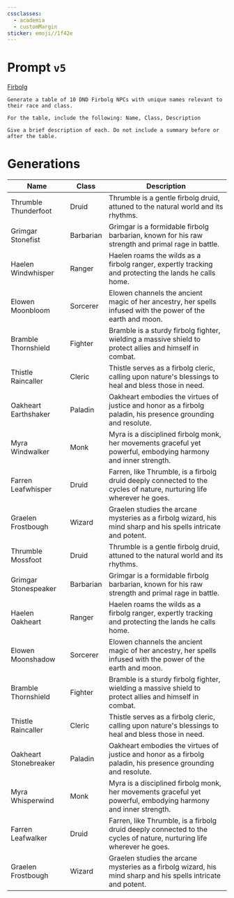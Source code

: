 ```yaml
---
cssclasses:
  - academia
  - customMargin
sticker: emoji//1f42e
---
```

# Prompt ``v5``
[Firbolg](file:///D:\Documents\Notes\DND\DND\Quartz\DM\Homebrew\Sapient\Firbolg)
```
Generate a table of 10 DND Firbolg NPCs with unique names relevant to their race and class.

For the table, include the following: Name, Class, Description

Give a brief description of each. Do not include a summary before or after the table.
```

# Generations

| Name                  | Class     | Description                                                                                                          |
| --------------------- | --------- | -------------------------------------------------------------------------------------------------------------------- |
| Thrumble Thunderfoot  | Druid     | Thrumble is a gentle firbolg druid, attuned to the natural world and its rhythms.                                    |
| Grimgar Stonefist     | Barbarian | Grimgar is a formidable firbolg barbarian, known for his raw strength and primal rage in battle.                     |
| Haelen Windwhisper    | Ranger    | Haelen roams the wilds as a firbolg ranger, expertly tracking and protecting the lands he calls home.                |
| Elowen Moonbloom      | Sorcerer  | Elowen channels the ancient magic of her ancestry, her spells infused with the power of the earth and moon.          |
| Bramble Thornshield   | Fighter   | Bramble is a sturdy firbolg fighter, wielding a massive shield to protect allies and himself in combat.              |
| Thistle Raincaller    | Cleric    | Thistle serves as a firbolg cleric, calling upon nature's blessings to heal and bless those in need.                 |
| Oakheart Earthshaker  | Paladin   | Oakheart embodies the virtues of justice and honor as a firbolg paladin, his presence grounding and resolute.        |
| Myra Windwalker       | Monk      | Myra is a disciplined firbolg monk, her movements graceful yet powerful, embodying harmony and inner strength.       |
| Farren Leafwhisper    | Druid     | Farren, like Thrumble, is a firbolg druid deeply connected to the cycles of nature, nurturing life wherever he goes. |
| Graelen Frostbough    | Wizard    | Graelen studies the arcane mysteries as a firbolg wizard, his mind sharp and his spells intricate and potent.        |
| Thrumble Mossfoot     | Druid     | Thrumble is a gentle firbolg druid, attuned to the natural world and its rhythms.                                    |
| Grimgar Stonespeaker  | Barbarian | Grimgar is a formidable firbolg barbarian, known for his raw strength and primal rage in battle.                     |
| Haelen Oakheart       | Ranger    | Haelen roams the wilds as a firbolg ranger, expertly tracking and protecting the lands he calls home.                |
| Elowen Moonshadow     | Sorcerer  | Elowen channels the ancient magic of her ancestry, her spells infused with the power of the earth and moon.          |
| Bramble Thornshield   | Fighter   | Bramble is a sturdy firbolg fighter, wielding a massive shield to protect allies and himself in combat.              |
| Thistle Raincaller    | Cleric    | Thistle serves as a firbolg cleric, calling upon nature's blessings to heal and bless those in need.                 |
| Oakheart Stonebreaker | Paladin   | Oakheart embodies the virtues of justice and honor as a firbolg paladin, his presence grounding and resolute.        |
| Myra Whisperwind      | Monk      | Myra is a disciplined firbolg monk, her movements graceful yet powerful, embodying harmony and inner strength.       |
| Farren Leafwalker     | Druid     | Farren, like Thrumble, is a firbolg druid deeply connected to the cycles of nature, nurturing life wherever he goes. |
| Graelen Frostbough    | Wizard    | Graelen studies the arcane mysteries as a firbolg wizard, his mind sharp and his spells intricate and potent.        |
